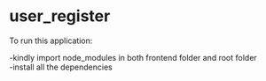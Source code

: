 # user_register

To run this application: <br>      

-kindly import node_modules in both frontend folder and root folder <br>
-install all the dependencies

